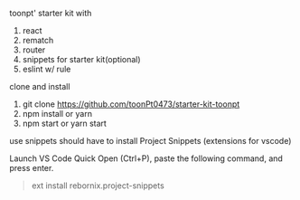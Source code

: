toonpt' starter kit with
1.  react
2.  rematch
3.  router
4.  snippets for starter kit(optional)
5.  eslint w/ rule

clone and install
1.  git clone https://github.com/toonPt0473/starter-kit-toonpt
2.  npm install or yarn
3.  npm start or yarn start

use snippets should have to install Project Snippets (extensions for vscode)

Launch VS Code Quick Open (Ctrl+P), paste the following command, and press enter.
> ext install rebornix.project-snippets